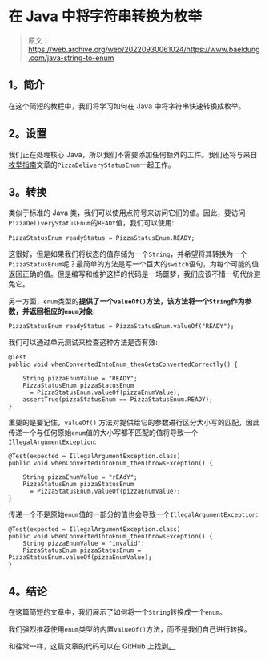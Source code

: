 # 在 Java 中将字符串转换为枚举

> 原文：<https://web.archive.org/web/20220930061024/https://www.baeldung.com/java-string-to-enum>

## 1。简介

在这个简短的教程中，我们将学习如何在 Java 中将字符串快速转换成枚举。

## 2。设置

我们正在处理核心 Java，所以我们不需要添加任何额外的工件。我们还将与来自[枚举指南](/web/20221129014248/https://www.baeldung.com/a-guide-to-java-enums)文章的`PizzaDeliveryStatusEnum`一起工作。

## 3。转换

类似于标准的 Java 类，我们可以使用点符号来访问它们的值。因此，要访问`PizzaDeliveryStatusEnum`的`READY`值，我们可以使用:

```
PizzaStatusEnum readyStatus = PizzaStatusEnum.READY;
```

这很好，但是如果我们将状态的值存储为一个`String`，并希望将其转换为一个`PizzaStatusEnum`呢？最简单的方法是写一个巨大的`switch`语句，为每个可能的值返回正确的值。但是编写和维护这样的代码是一场噩梦，我们应该不惜一切代价避免它。

另一方面，`enum`类型的**提供了一个`valueOf()`方法，该方法将一个`String`作为参数，并返回相应的`enum`对象:**

```
PizzaStatusEnum readyStatus = PizzaStatusEnum.valueOf("READY");
```

我们可以通过单元测试来检查这种方法是否有效:

```
@Test
public void whenConvertedIntoEnum_thenGetsConvertedCorrectly() {

    String pizzaEnumValue = "READY";
    PizzaStatusEnum pizzaStatusEnum
      = PizzaStatusEnum.valueOf(pizzaEnumValue);
    assertTrue(pizzaStatusEnum == PizzaStatusEnum.READY);
}
```

重要的是要记住，`valueOf()` 方法对提供给它的参数进行区分大小写的匹配，因此传递一个与任何原始`enum`值的大小写都不匹配的值将导致一个`IllegalArgumentException`:

```
@Test(expected = IllegalArgumentException.class)
public void whenConvertedIntoEnum_thenThrowsException() {

    String pizzaEnumValue = "rEAdY";
    PizzaStatusEnum pizzaStatusEnum
      = PizzaStatusEnum.valueOf(pizzaEnumValue);
} 
```

传递一个不是原始`enum`值的一部分的值也会导致一个`IllegalArgumentException`:

```
@Test(expected = IllegalArgumentException.class)
public void whenConvertedIntoEnum_thenThrowsException() {
    String pizzaEnumValue = "invalid";
    PizzaStatusEnum pizzaStatusEnum = PizzaStatusEnum.valueOf(pizzaEnumValue);
}
```

## 4。结论

在这篇简短的文章中，我们展示了如何将一个`String`转换成一个`enum`。

我们强烈推荐使用`enum`类型的内置`valueOf()`方法，而不是我们自己进行转换。

和往常一样，这篇文章的代码可以在 GitHub 上找到[。](https://web.archive.org/web/20221129014248/https://github.com/eugenp/tutorials/tree/master/core-java-modules/core-java-string-conversions)